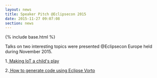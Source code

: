 ```yaml
---
layout: news
title: Speaker Pitch @Eclipsecon 2015
date: 2015-11-27 09:07:08
section: news
---
```


{% include base.html %}

Talks on two interesting topics were presented @Eclipsecon Europe held during November 2015.

1.<a href = "https://www.eclipsecon.org/europe2015/session/making-iot-childs-play" target="_blank"> Making IoT a child's play</a>

2.<a href = "https://www.eclipsecon.org/europe2015/bof-session/how-generate-code-using-eclipse-vorto" target="_blank"> How to generate code using Eclipse Vorto</a>